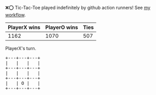 :x::o: Tic-Tac-Toe played indefinitely by github action runners! See [my workflow](.github/workflows/play.yaml).

|PlayerX wins|PlayerO wins|Ties|
|-|-|-|
|1162|1070|507|

PlayerX's turn.

<pre>
+---+---+---+
|   |   |   |
+---+---+---+
|   |   |   |
+---+---+---+
|   | O |   |
+---+---+---+
</pre>